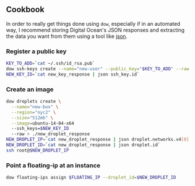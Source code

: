 ## Cookbook

In order to really get things done using `dow`, especially if in an automated way, I recommend storing Digital Ocean's JSON responses and extracting the data you want from them using a tool like [json](https://github.com/trentm/json).

### Register a public key

```bash
KEY_TO_ADD=`cat ~/.ssh/id_rsa.pub`
dow ssh-keys create --name="new-user" --public_key="$KEY_TO_ADD" --raw > ./new_key_response
NEW_KEY_ID=`cat new_key_response | json ssh_key.id`
```

### Create an image

```bash
dow droplets create \
  --name="new-box" \
  --region="nyc2" \
  --size="512mb" \
  --image=ubuntu-14-04-x64
  --ssh_keys=$NEW_KEY_ID
  --raw > ./new_droplet_response
NEW_DROPLET_IP=`cat new_droplet_response | json droplet.networks.v4[0].ip_address`
NEW_DROPLET_ID=`cat new_droplet_response | json droplet.id`
ssh root@$NEW_DROPLET_IP
```

### Point a floating-ip at an instance

```bash
dow floating-ips assign $FLOATING_IP --droplet_id=$NEW_DROPLET_ID
```
